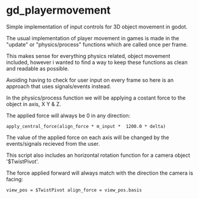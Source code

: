 # gd_playermovement

Simple implementation of input controls for 3D object movement in godot.

The usual implementation of player movement in games is made in the "update" or "physics/process" functions which are called once per frame.

This makes sense for everything physics related, object movement included, however i wanted to find a way to keep these functions as clean and readable as possible. 

Avoiding having to check for user input on every frame so here is an approach that uses signals/events instead.

In the physics/process function we will be applying a costant force to the object in axis, X Y & Z.

The applied force will always be 0 in any direction:

`apply_central_force(align_force * m_input *  1200.0 * delta)`

The value of the applied force on each axis will be changed by the events/signals recieved from the user.

This script also includes an horizontal rotation function for a camera object '$TwistPivot'.

The force applied forward will always match with the direction the camera is facing:

`view_pos = $TwistPivot
align_force = view_pos.basis`




